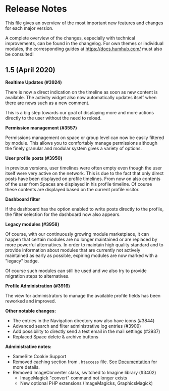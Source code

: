 Release Notes
=============

This file gives an overview of the most important new features and changes for each major version.

A complete overview of the changes, especially with technical improvements, can be found in the changelog. 
For own themes or individual modules, the corresponding guides at https://docs.humhub.com/ must also be consulted! 

1.5 (April 2020)
----------------

**Realtime Updates (#3924)**

There is now a direct indication on the timeline as soon as new content is available.
The activity widget also now automatically updates itself when there are news such as a new comment.

This is a big step towards our goal of displaying more and more actions directly to the user without the need to reload.

**Permission management (#3557)**
  
Permissions management on space or group level can now be easily filtered by module. 
This allows you to comfortably manage permissions although the finely granular and modular system gives a variety of options.

**User profile posts (#3950)**
 
in previous versions, user timelines were often empty even though the user itself were very active on the network.
This is due to the fact that only direct posts have been displayed on profile timelines.
From now on also contents of the user from Spaces are displayed in his profile timeline. 
Of course these contents are displayed based on the current profile visitor.

**Dashboard filter**

If the dashboard has the option enabled to write posts directly to the profile, the filter selection for the dashboard now also appears.

**Legacy modules (#3958)**

Of course, with our continuously growing module marketplace, it can happen that certain modules are no longer maintained or are replaced by more powerful alternatives.
In order to maintain high quality standard and to provide information about modules that are currently not actively maintained as early as possible, expiring modules are now marked with a "legacy"  badge.   

Of course such modules can still be used and we also try to provide migration steps to alternatives.

**Profile Administration (#3916)**

The view for administrators to manage the available profile fields has been reworked and improved.

**Other notable changes:**

- The entries in the Navigation directory now also have icons (#3844)
- Advanced search and filter administrative log entries (#3909)
- Add possibility to directly send a test email in the mail settings (#3937)
- Replaced Space delete & archive buttons

**Administrative notes:**

- SameSite Cookie Support
- Removed caching section from `.htaccess` file. See [Documentation](https://docs.humhub.org/docs/admin/performance#http-caching) for more details. 
- Removed ImageConverter class, switched to Imagine library (#3402)
    - ImageMagick "convert" command not longer exists
    - New optional PHP extensions (ImageMagicks, GraphicsMagick) 
